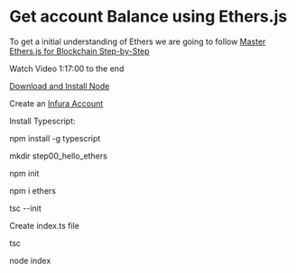 # Get account Balance using Ethers.js

To get a initial understanding of Ethers we are going to follow [Master Ethers.js for Blockchain Step-by-Step](https://www.youtube.com/watch?v=yk7nVp5HTCk)

Watch Video 1:17:00 to the end

[Download and Install Node](https://nodejs.org/en/download/)

Create an [Infura Account](https://infura.io/)

Install Typescript:

npm install -g typescript

mkdir step00_hello_ethers

npm init

npm i ethers

tsc --init

Create index.ts file

tsc

node index

